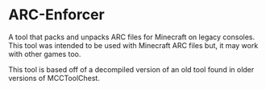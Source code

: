 # ARC-Enforcer
A tool that packs and unpacks ARC files for Minecraft on legacy consoles. This tool was intended to be used with Minecraft ARC files but, it may work with other games too.

This tool is based off of a decompiled version of an old tool found in older versions of MCCToolChest.
